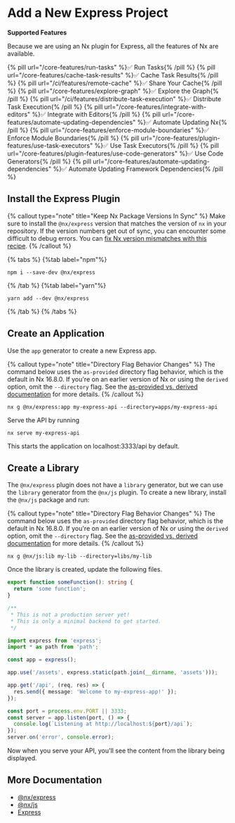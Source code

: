 # Add a New Express Project

**Supported Features**

Because we are using an Nx plugin for Express, all the features of Nx are available.

{% pill url="/core-features/run-tasks" %}✅ Run Tasks{% /pill %}
{% pill url="/core-features/cache-task-results" %}✅ Cache Task Results{% /pill %}
{% pill url="/ci/features/remote-cache" %}✅ Share Your Cache{% /pill %}
{% pill url="/core-features/explore-graph" %}✅ Explore the Graph{% /pill %}
{% pill url="/ci/features/distribute-task-execution" %}✅ Distribute Task Execution{% /pill %}
{% pill url="/core-features/integrate-with-editors" %}✅ Integrate with Editors{% /pill %}
{% pill url="/core-features/automate-updating-dependencies" %}✅ Automate Updating Nx{% /pill %}
{% pill url="/core-features/enforce-module-boundaries" %}✅ Enforce Module Boundaries{% /pill %}
{% pill url="/core-features/plugin-features/use-task-executors" %}✅ Use Task Executors{% /pill %}
{% pill url="/core-features/plugin-features/use-code-generators" %}✅ Use Code Generators{% /pill %}
{% pill url="/core-features/automate-updating-dependencies" %}✅ Automate Updating Framework Dependencies{% /pill %}

## Install the Express Plugin

{% callout type="note" title="Keep Nx Package Versions In Sync" %}
Make sure to install the `@nx/express` version that matches the version of `nx` in your repository. If the version numbers get out of sync, you can encounter some difficult to debug errors. You can [fix Nx version mismatches with this recipe](/recipes/tips-n-tricks/keep-nx-versions-in-sync).
{% /callout %}

{% tabs %}
{%tab label="npm"%}

```shell
npm i --save-dev @nx/express
```

{% /tab %}
{%tab label="yarn"%}

```shell
yarn add --dev @nx/express
```

{% /tab %}
{% /tabs %}

## Create an Application

Use the `app` generator to create a new Express app.

{% callout type="note" title="Directory Flag Behavior Changes" %}
The command below uses the `as-provided` directory flag behavior, which is the default in Nx 16.8.0. If you're on an earlier version of Nx or using the `derived` option, omit the `--directory` flag. See the [as-provided vs. derived documentation](/deprecated/as-provided-vs-derived) for more details.
{% /callout %}

```shell
nx g @nx/express:app my-express-api --directory=apps/my-express-api
```

Serve the API by running

```shell
nx serve my-express-api
```

This starts the application on localhost:3333/api by default.

## Create a Library

The `@nx/express` plugin does not have a `library` generator, but we can use the `library` generator from the `@nx/js` plugin. To create a new library, install the `@nx/js` package and run:

{% callout type="note" title="Directory Flag Behavior Changes" %}
The command below uses the `as-provided` directory flag behavior, which is the default in Nx 16.8.0. If you're on an earlier version of Nx or using the `derived` option, omit the `--directory` flag. See the [as-provided vs. derived documentation](/deprecated/as-provided-vs-derived) for more details.
{% /callout %}

```shell
nx g @nx/js:lib my-lib --directory=libs/my-lib
```

Once the library is created, update the following files.

```typescript {% fileName="libs/my-lib/src/lib/my-lib.ts" %}
export function someFunction(): string {
  return 'some function';
}
```

```typescript {% fileName="apps/my-express-app/src/main.ts" %}
/**
 * This is not a production server yet!
 * This is only a minimal backend to get started.
 */

import express from 'express';
import * as path from 'path';

const app = express();

app.use('/assets', express.static(path.join(__dirname, 'assets')));

app.get('/api', (req, res) => {
  res.send({ message: 'Welcome to my-express-app!' });
});

const port = process.env.PORT || 3333;
const server = app.listen(port, () => {
  console.log(`Listening at http://localhost:${port}/api`);
});
server.on('error', console.error);
```

Now when you serve your API, you'll see the content from the library being displayed.

## More Documentation

- [@nx/express](/nx-api/express)
- [@nx/js](/nx-api/js)
- [Express](https://expressjs.com/)

